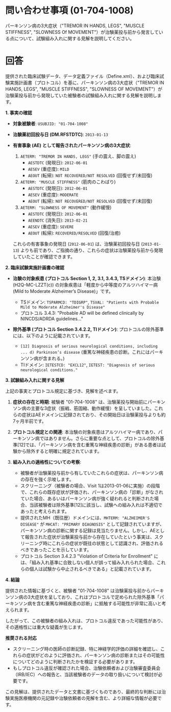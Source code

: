 # 問い合わせ事項 (01-704-1008)
パーキンソン病の3大症状（"TREMOR IN HANDS, LEGS", "MUSCLE STIFFNESS", "SLOWNESS Of MOVEMENT"）が治験薬投与前から発言している点について、試験組み入れに関する見解を説明してください。

# 回答
提供された臨床試験データ、データ定義ファイル（Define.xml）、および臨床試験実施計画書（プロトコル）を基に、パーキンソン病の3大症状（"TREMOR IN HANDS, LEGS", "MUSCLE STIFFNESS", "SLOWNESS OF MOVEMENT"）が治験薬投与前から発現していた被験者の試験組み入れに関する見解を説明します。

**1. 事実の確認**

*   **対象被験者**: `USUBJID: "01-704-1008"`
*   **治験薬初回投与日 (DM.RFSTDTC)**: `2013-01-13`
*   **有害事象 (AE) として報告されたパーキンソン病の3大症状**:
    1.  `AETERM: "TREMOR IN HANDS, LEGS"` (手の震え、脚の震え)
        *   `AESTDTC` (発現日): `2012-06-01`
        *   `AESEV` (重症度): `MILD`
        *   `AEOUT` (転帰): `NOT RECOVERED/NOT RESOLVED` (回復せず/未回復)
    2.  `AETERM: "MUSCLE STIFFNESS"` (筋肉のこわばり)
        *   `AESTDTC` (発現日): `2012-06-01`
        *   `AESEV` (重症度): `MODERATE`
        *   `AEOUT` (転帰): `NOT RECOVERED/NOT RESOLVED` (回復せず/未回復)
    3.  `AETERM: "SLOWNESS OF MOVEMENT"` (動作緩慢)
        *   `AESTDTC` (発現日): `2012-06-01`
        *   `AEENDTC` (消失日): `2013-02-21`
        *   `AESEV` (重症度): `SEVERE`
        *   `AEOUT` (転帰): `RECOVERED/RESOLVED` (回復/治癒)

    これらの有害事象の発現日 (`2012-06-01`) は、治験薬初回投与日 (`2013-01-13`) よりも前であり、ご指摘の通り、これらの症状は治験薬投与前から発現していたことが確認できます。

**2. 臨床試験実施計画書の確認**

*   **治験の対象疾患 (プロトコル Section 1, 2, 3.1, 3.4.3, TSドメイン)**:
    本治験 (H2Q-MC-LZZT(c)) の対象疾患は「軽度から中等度のアルツハイマー病 (Mild to Moderate Alzheimer’s Disease)」です。
    *   TSドメイン: `TSPARMCD: "TDIGRP"`, `TSVAL: "Patients with Probable Mild to Moderate Alzheimer's Disease"`
    *   プロトコル 3.4.3: "Probable AD will be defined clinically by NINCDS/ADRDA guidelines..."

*   **除外基準 (プロトコル Section 3.4.2.2, TIドメイン)**:
    プロトコルの除外基準には、以下のように記載されています。
    *   `[12] Diagnosis of serious neurological conditions, including ... d) Parkinson’s disease`
        (重篤な神経疾患の診断。これにはパーキンソン病が含まれる。)
    *   TIドメイン: `IETESTCD: "EXCL12"`, `IETEST: "Diagnosis of serious neurological conditions."`

**3. 試験組み入れに関する見解**

上記の事実とプロトコル規定に基づき、見解を述べます。

1.  **症状の存在と時期**:
    被験者 "01-704-1008" は、治験薬投与開始前にパーキンソン病の主要な3症状（振戦、筋固縮、動作緩慢）を呈していました。これらの症状はAEドメインに記録されており、その開始日は治験薬投与よりも約7ヶ月半前です。

2.  **プロトコル規定との関連**:
    本治験の対象疾患はアルツハイマー病であり、パーキンソン病ではありません。さらに重要な点として、プロトコルの除外基準[12]では、「パーキンソン病を含む重篤な神経疾患の診断」がある患者は試験から除外すると明確に規定されています。

3.  **組み入れの適格性についての考察**:
    *   被験者が治験薬投与前から有していたこれらの症状は、パーキンソン病の存在を強く示唆します。
    *   スクリーニング（被験者の場合、Visit 1は2013-01-06に実施）の段階で、これらの既存症状が評価され、パーキンソン病の「診断」がなされていた場合、あるいはパーキンソン病が強く疑われると判断された場合、当該被験者は除外基準[12]に該当し、試験への組み入れは不適切であったと考えられます。
    *   提供されたMH（既往歴）ドメインには、`MHTERM: "ALZHEIMER'S DISEASE"` が `MHCAT: "PRIMARY DIAGNOSIS"` として記録されていますが、パーキンソン病の診断に関する記録は見当たりません。しかし、AEとして報告された症状が治験薬投与前から存在していたという事実は、スクリーニング時にこれらの症状が既往の状態として認識され、評価されるべきであったことを示しています。
    *   プロトコル Section 3.4.2.3 "Violation of Criteria for Enrollment" には、「組み入れ基準に合致しない個人が誤って組み入れられた場合、これらの個人は試験から中止されるべきである」と記載されています。

**4. 結論**

提供された情報に基づくと、被験者 "01-704-1008" は治験薬投与前からパーキンソン病の3大症状を呈しており、これはプロトコルで定められた除外基準「パーキンソン病を含む重篤な神経疾患の診断」に抵触する可能性が非常に高いと考えられます。

したがって、この被験者の組み入れは、プロトコル違反であった可能性があり、その適格性には重大な疑義が生じます。

**推奨される対応**

*   スクリーニング時の医師の診断記録、特に神経学的評価の詳細を確認し、これらの症状がどのように評価され、パーキンソン病の診断またはその可能性についてどのように判断されたかを検証する必要があります。
*   もしプロトコル違反が確認された場合、治験依頼者および治験審査委員会（IRB/IEC）への報告と、当該被験者のデータの取り扱いについて検討が必要です。

この見解は、提供されたデータと文書に基づくものであり、最終的な判断には治験実施医療機関の元記録や治験依頼者の見解を含む、より詳細な情報が必要です。